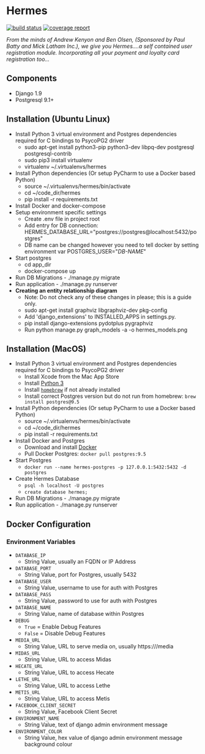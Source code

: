# Hermes

[![build status](https://gitlab.com/hellobink/Olympus/hermes/badges/master/build.svg)](https://gitlab.com/hellobink/Olympus/hermes/commits/master) [![coverage report](https://gitlab.com/hellobink/Olympus/hermes/badges/master/coverage.svg)](https://gitlab.com/hellobink/Olympus/hermes/commits/master)

*From the minds of Andrew Kenyon and Ben Olsen, (Sponsored by Paul Batty and Mick Latham Inc.),
 we give you Hermes....a self contained user registration module. Incorporating all your payment and loyalty card registration too...*

## Components
 * Django 1.9
 * Postgresql 9.1+

## Installation (Ubuntu Linux)
 * Install Python 3 virtual environment and Postgres dependencies required for C bindings to PsycoPG2 driver
   * sudo apt-get install python3-pip python3-dev libpq-dev postgresql postgresql-contrib
   * sudo pip3 install virtualenv
   * virtualenv ~/.virtualenvs/hermes
 * Install Python dependencies (Or setup PyCharm to use a Docker based Python)
   * source  ~/.virtualenvs/hermes/bin/activate
   * cd ~/code_dir/hermes
   * pip install -r requirements.txt
 * Install Docker and docker-compose
 * Setup environment specific settings
   * Create .env file in project root
   * Add entry for DB connection: HERMES_DATABASE_URL="postgres://postgres@localhost:5432/postgres"
   * DB name can be changed however you need to tell docker by setting environment var POSTGRES_USER="*DB-NAME*"
 * Start postgres
   * cd app_dir
   * docker-compose up
 * Run DB Migrations - ./manage.py migrate
 * Run application - ./manage.py runserver
 * __Creating an entity relationship diagram__
   * Note: Do not check any of these changes in please; this is a guide only.
   * sudo apt-get install graphviz libgraphviz-dev pkg-config
   * Add 'django_extensions' to INSTALLED_APPS in settings.py.
   * pip install django-extensions pydotplus pygraphviz
   * Run python manage.py graph_models -a -o hermes_models.png

## Installation (MacOS)
 * Install Python 3 virtual environment and Postgres dependencies required for C bindings to PsycoPG2 driver
 	* Install Xcode from the Mac App Store
 	* Install [Python 3](https://www.python.org/downloads/mac-osx/) 
 	* Install [`homebrew`](https://brew.sh) if not already installed
 	* Install correct Postgres version but do not run from homebrew: `brew install postgres@9.5`
 * Install Python dependencies (Or setup PyCharm to use a Docker based Python)
   * source  ~/.virtualenvs/hermes/bin/activate
   * cd ~/code_dir/hermes
   * pip install -r requirements.txt
 * Install Docker and Postgres
 	* Download and install [Docker](https://docs.docker.com/docker-for-mac/install/)
 	* Pull Docker Postgres: `docker pull postgres:9.5`
 * Start Postgres
 	* `docker run --name hermes-postgres -p 127.0.0.1:5432:5432 -d postgres`
 * Create Hermes Database
 	* `psql -h localhost -U postgres`
 	* `create database hermes;` 
 * Run DB Migrations - ./manage.py migrate
 * Run application - ./manage.py runserver

## Docker Configuration

### Environment Variables

- `DATABASE_IP`
  - String Value, usually an FQDN or IP Address
- `DATABASE_PORT`
  - String Value, port for Postgres, usually 5432
- `DATABASE_USER`
  - String Value, username to use for auth with Postgres
- `DATABASE_PASS`
  - String Value, password to use for auth with Postgres
- `DATABASE_NAME`
  - String Value, name of database within Postgres
- `DEBUG`
  - `True` = Enable Debug Features
  - `False` = Disable Debug Features
- `MEDIA_URL`
  - String Value, URL to serve media on, usually https://<fqdn>/media
- `MIDAS_URL`
  - String Value, URL to access Midas
- `HECATE_URL`
  - String Value, URL to access Hecate
- `LETHE_URL`
  - String Value, URL to access Lethe
- `METIS_URL`
  - String Value, URL to access Metis
- `FACEBOOK_CLIENT_SECRET`
  - String Value, Facebook Client Secret
- `ENVIRONMENT_NAME`
  - String Value, text of django admin environment message
- `ENVIRONMENT_COLOR`
  - String Value, hex value of django admin environment message background colour
